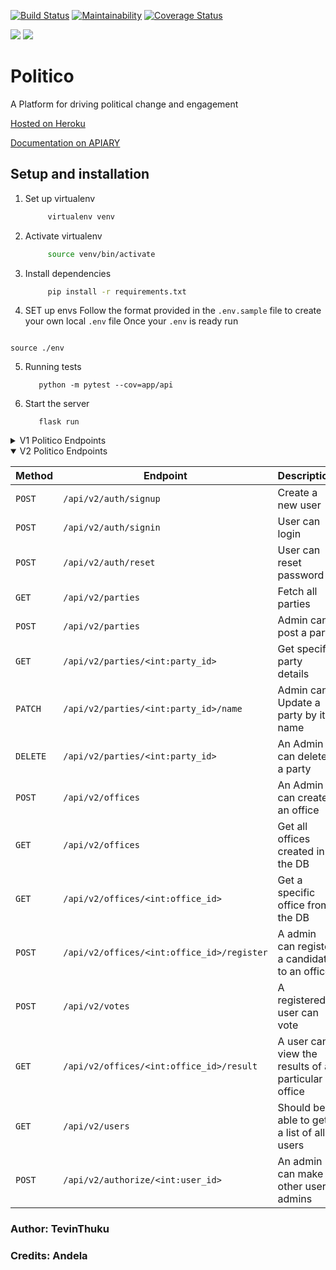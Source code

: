 [![Build Status](https://travis-ci.org/Tevinthuku/Politico.svg?branch=develop)](https://travis-ci.org/Tevinthuku/Politico)
[![Maintainability](https://api.codeclimate.com/v1/badges/65cb6a9e0fc4d16df8ce/maintainability)](https://codeclimate.com/github/Tevinthuku/Politico/maintainability)
[![Coverage Status](https://coveralls.io/repos/github/Tevinthuku/Politico/badge.svg?branch=develop)](https://coveralls.io/github/Tevinthuku/Politico?branch=develop)

![](https://img.shields.io/github/last-commit/Tevinthuku/Politico/develop.svg?style=for-the-badge)
![](https://img.shields.io/pypi/pyversions/flask.svg?style=for-the-badge)

# Politico

A Platform for driving political change and engagement

[Hosted on Heroku](https://tevpolitico.herokuapp.com/)

[Documentation on APIARY](https://tevzpolitico.docs.apiary.io/#)

## Setup and installation

1. Set up virtualenv

   ```bash
        virtualenv venv
   ```

2. Activate virtualenv

   ```bash
        source venv/bin/activate
   ```

3. Install dependencies

   ```bash
        pip install -r requirements.txt
   ```

4. SET up envs
   Follow the format provided in the `.env.sample` file to create your own local `.env` file
   Once your `.env` is ready run

```

source ./env

```

5. Running tests

   ```
      python -m pytest --cov=app/api
   ```

6. Start the server
   ```
      flask run
   ```

<details>
<summary>V1 Politico Endpoints</summary>

| Method   | Endpoint                              | Description                           |
| -------- | ------------------------------------- | ------------------------------------- |
| `GET`    | `/api/v1/offices`                     | View All offices created by the ADMIN |
| `POST`   | `/api/v1/offices`                     | Post a new office                     |
| `GET`    | `/api/v1/offices/<int:office_id>`     | Get a specific office                 |
| `GET`    | `/api/v1/parties`                     | View all parties created by ADMIN     |
| `POST`   | `/api/v1/parties`                     | Post a new party                      |
| `GET`    | `/api/v1/parties/<int:party_id>`      | Get specific party Id                 |
| `PATCH`  | `/api/v1/parties/<int:party_id>/name` | Update a party by name                |
| `DELETE` | `/api/v1/parties/<int:party_id>`      | Delete a party by Id                  |

</details>

<details open>

<summary>V2 Politico Endpoints</summary>

| Method   | Endpoint                                   | Description                                        |
| -------- | ------------------------------------------ | -------------------------------------------------- |
| `POST`   | `/api/v2/auth/signup`                      | Create a new user                                  |
| `POST`   | `/api/v2/auth/signin`                      | User can login                                     |
| `POST`   | `/api/v2/auth/reset`                       | User can reset password                            |
| `GET`    | `/api/v2/parties`                          | Fetch all parties                                  |
| `POST`   | `/api/v2/parties`                          | Admin can post a party                             |
| `GET`    | `/api/v2/parties/<int:party_id>`           | Get specific party details                         |
| `PATCH`  | `/api/v2/parties/<int:party_id>/name`      | Admin can Update a party by its name               |
| `DELETE` | `/api/v2/parties/<int:party_id>`           | An Admin can delete a party                        |
| `POST`   | `/api/v2/offices`                          | An Admin can create an office                      |
| `GET`    | `/api/v2/offices`                          | Get all offices created in the DB                  |
| `GET`    | `/api/v2/offices/<int:office_id>`          | Get a specific office from the DB                  |
| `POST`   | `/api/v2/offices/<int:office_id>/register` | A admin can register a candidate to an office      |
| `POST`   | `/api/v2/votes`                            | A registered user can vote                         |
| `GET`    | `/api/v2/offices/<int:office_id>/result`   | A user can view the results of a particular office |
| `GET`    | `/api/v2/users`                            | Should be able to get a list of all users          |
| `POST`   | `/api/v2/authorize/<int:user_id>`          | An admin can make other users admins               |

</details>

### Author: TevinThuku

### Credits: Andela
